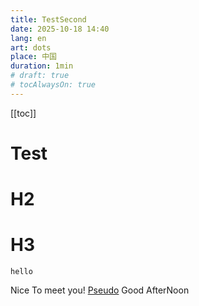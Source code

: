 ```yaml
---
title: TestSecond
date: 2025-10-18 14:40
lang: en
art: dots
place: 中国
duration: 1min
# draft: true
# tocAlwaysOn: true
---
```

[[toc]]
# Test
# H2
# H3
<code important-text-red>hello</code>

Nice To meet you!
[Pseudo](https://www.pseudoyu.com/posts/weekly_review_89)
Good AfterNoon
<div mb-10>
<PhotoSlideTemplate class="gap-1!"/>
</div>

<!-- <YouTubeEmbed id="0Bh6HBiebfY" noScale/> -->